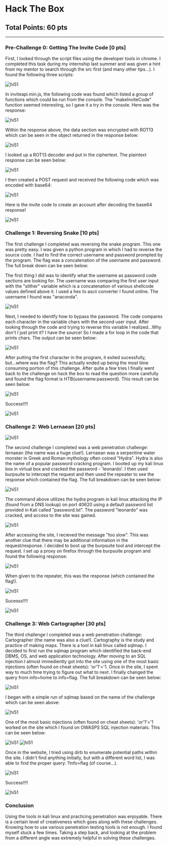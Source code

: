 # Hack The Box
## Total Points: 60 pts
__________________________________________________________________________________________
### Pre-Challenge 0: Getting The Invite Code [0 pts]
First, I looked through the script files using the developer tools in chrome. I completed this task during my internship last summer and was given a hint from my mentor to search through the src first (and many other tips...). I found the following three scripts:  

<img src="invitecode1.PNG" alt="hi51" class="inline"/>

In inviteapi.min.js, the following code was found which listed a group of functions which could be run from the console. The "makeInviteCode" function seemed interesting, so I gave it a try in the console. Here was the response:  

<img src="invitecode2.PNG" alt="hi51" class="inline"/>

Within the response above, the data section was encrypted with ROT13 which can be seen in the object returned in the response below:  

<img src="invitecode3.PNG" alt="hi51" class="inline"/>

I looked up a ROT13 decoder and put in the ciphertext. The plaintext response can be seen below:    

<img src="Invitecode4.PNG" alt="hi51" class="inline"/>

I then created a POST request and received the following code which was encoded with base64:  

<img src="Invitecode5.PNG" alt="hi51" class="inline"/>

Here is the invite code to create an account after decoding the base64 response!  

<img src="invitecode6.PNG" alt="hi51" class="inline"/>

### Challenge 1: Reversing Snake [10 pts]
The first challenge I completed was reversing the snake program. This one was pretty easy. I was given a python program in which I had to reverse the source code. I had to find the correct username and password prompted by the program. The flag was a concatenation of the username and password. The full break down can be seen below:  

The first thing I did was to identify what the username as password code sections are looking for. The username was comparing the first user input with the "slither" variable which is a concatenation of various shellcode values defined above it. I used a hex to ascii converter I found online. The username I found was "anaconda".  

<img src="snake0.PNG" alt="hi51" class="inline"/>

Next, I needed to idenitfy how to bypass the password. The code compares each character in the variable chars with the second user input. After looking through the code and trying to reverse this variable I realized...Why don't I just print it? I have the source! So I made a for loop in the code that prints chars. The output can be seen below:  

<img src="snake1.PNG" alt="hi51" class="inline"/>

After putting the first character in the program, it exited sucessfully, but...where was the flag? This actually ended up being the most time consuming portion of this challenge. After quite a few tries I finally went back to the challenge on hack the box to read the question more carefully and found the flag format is HTB{username:password}. This result can be seen below:

<img src="snake2.PNG" alt="hi51" class="inline"/>

Success!!!!  

<img src="snake3.PNG" alt="hi51" class="inline"/>

### Challenge 2: Web Lernaean [20 pts]

<img src="hydra0.PNG" alt="hi51" class="inline"/>

The second challenge I completed was a web penetration challenge: lernaean (the name was a huge clue!). Lernaean was a serpentine water monster in Greek and Roman mythology often coined "Hydra". Hydra is also the name of a popular password cracking program. I booted up my kali linux box in virtual box and cracked the password - 'leonardo'. I then used burpsuite to intercept the request and then used the repeater to see the response which contained the flag. The full breakdown can be seen below:  

<img src="hydra2.PNG" alt="hi51" class="inline"/>

The command above utilizes the hydra program in kali linux attacking the IP (found from a DNS lookup) on port 40620 using a default password list provided in Kali called "password.lst". The password "leonardo" was cracked, and access to the site was gained.  

<img src="hydra2.5.PNG" alt="hi51" class="inline"/>

After accessing the site, I recieved the message "too slow". This was another clue that there may be additional information in the request/response. I decided to boot up the burpsuite tool and intercept the request. I set up a proxy on firefox through the burpsuite program and found the following response:  

<img src="hydra3.PNG" alt="hi51" class="inline"/>

When given to the repeater, this was the response (which contained the flag!).  

<img src="hydra4.PNG" alt="hi51" class="inline"/>

Sucesss!!!!  

<img src="hydra5.PNG" alt="hi51" class="inline"/>

### Challenge 3: Web Cartographer [30 pts]

The third challenge I completed was a web penetration challenge: Cartographer (the name was also a clue!). Cartography is the study and practice of making maps. There is a tool in kali linux called sqlmap. I decided to first run the sqlmap program which identified the back-end DBMS, OS, and web application technology. After moving to an SQL injection I almost immediently got into the site using one of the most basic injections (often found on cheat sheets): 'or'1'='1. Once in the site, I spent way to much time trying to figure out what to next. I finally changed the query from info=home to info=flag. The full breakdown can be seen below:    

<img src="sqlmap1.PNG" alt="hi51" class="inline"/>

I began with a simple run of sqlmap based on the name of the challenge which can be seen above:  

<img src="sqlmap2.PNG" alt="hi51" class="inline"/>

One of the most basic injections (often found on cheat sheets): 'or'1'='1 worked on the site which I found on OWASPS SQL injection materials. This can be seen below:  

<img src="sqlmap3.PNG" alt="hi51" class="inline"/>
<img src="sqlmap4.PNG" alt="hi51" class="inline"/>

Once in the website, I tried using dirb to enumerate potential paths within the site. I didn't find anything initially, but with a different word list, I was able to find the proper query: ?info=flag (of course...).

<img src="sqlmap5.PNG" alt="hi51" class="inline"/>

Success!!!!

<img src="sqlmap7.PNG" alt="hi51" class="inline"/>

### Conclusion

Using the tools in kali linux and practicing penetration was enjoyable. There is a certain level of creativeness which goes along with these challenges. Knowing how to use various penetration testing tools is not enough. I found myself stuck a few times. Taking a step back, and looking at the problem from a different angle was extremely helpful in solving these challenges.
